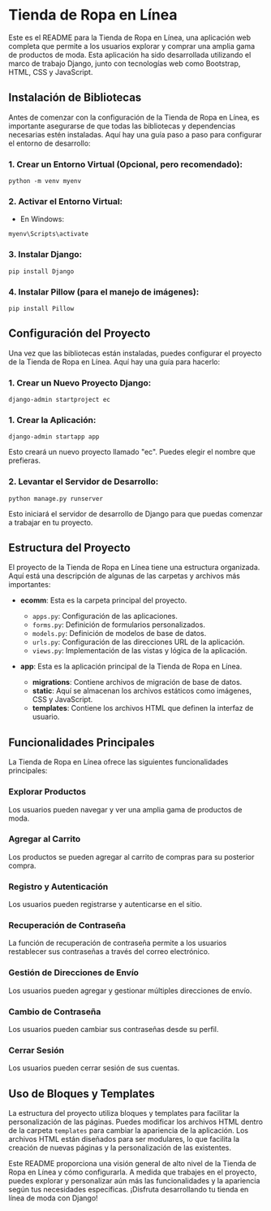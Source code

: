 # Tienda de Ropa en Línea

Este es el README para la Tienda de Ropa en Línea, una aplicación web completa que permite a los usuarios explorar y comprar una amplia gama de productos de moda. Esta aplicación ha sido desarrollada utilizando el marco de trabajo Django, junto con tecnologías web como Bootstrap, HTML, CSS y JavaScript.

## Instalación de Bibliotecas

Antes de comenzar con la configuración de la Tienda de Ropa en Línea, es importante asegurarse de que todas las bibliotecas y dependencias necesarias estén instaladas. Aquí hay una guía paso a paso para configurar el entorno de desarrollo:


### 1. Crear un Entorno Virtual (Opcional, pero recomendado):

```shell
python -m venv myenv
```

### 2. Activar el Entorno Virtual:

- En Windows:

```shell
myenv\Scripts\activate
```

### 3. Instalar Django:

```shell
pip install Django
```

### 4. Instalar Pillow (para el manejo de imágenes):

```shell
pip install Pillow
```

## Configuración del Proyecto

Una vez que las bibliotecas están instaladas, puedes configurar el proyecto de la Tienda de Ropa en Línea. Aquí hay una guía para hacerlo:

### 1. Crear un Nuevo Proyecto Django:

```shell
django-admin startproject ec
```

### 1. Crear la Aplicación:

```shell
django-admin startapp app
```

Esto creará un nuevo proyecto llamado "ec". Puedes elegir el nombre que prefieras.

### 2. Levantar el Servidor de Desarrollo:

```shell
python manage.py runserver
```

Esto iniciará el servidor de desarrollo de Django para que puedas comenzar a trabajar en tu proyecto.

## Estructura del Proyecto

El proyecto de la Tienda de Ropa en Línea tiene una estructura organizada. Aquí está una descripción de algunas de las carpetas y archivos más importantes:

- **ecomm**: Esta es la carpeta principal del proyecto.

  - `apps.py`: Configuración de las aplicaciones.
  - `forms.py`: Definición de formularios personalizados.
  - `models.py`: Definición de modelos de base de datos.
  - `urls.py`: Configuración de las direcciones URL de la aplicación.
  - `views.py`: Implementación de las vistas y lógica de la aplicación.

- **app**: Esta es la aplicación principal de la Tienda de Ropa en Línea.

  - **migrations**: Contiene archivos de migración de base de datos.
  - **static**: Aquí se almacenan los archivos estáticos como imágenes, CSS y JavaScript.
  - **templates**: Contiene los archivos HTML que definen la interfaz de usuario.

## Funcionalidades Principales

La Tienda de Ropa en Línea ofrece las siguientes funcionalidades principales:

### Explorar Productos

Los usuarios pueden navegar y ver una amplia gama de productos de moda.

### Agregar al Carrito

Los productos se pueden agregar al carrito de compras para su posterior compra.

### Registro y Autenticación

Los usuarios pueden registrarse y autenticarse en el sitio.

### Recuperación de Contraseña

La función de recuperación de contraseña permite a los usuarios restablecer sus contraseñas a través del correo electrónico.

### Gestión de Direcciones de Envío

Los usuarios pueden agregar y gestionar múltiples direcciones de envío.

### Cambio de Contraseña

Los usuarios pueden cambiar sus contraseñas desde su perfil.

### Cerrar Sesión

Los usuarios pueden cerrar sesión de sus cuentas.

## Uso de Bloques y Templates

La estructura del proyecto utiliza bloques y templates para facilitar la personalización de las páginas. Puedes modificar los archivos HTML dentro de la carpeta `templates` para cambiar la apariencia de la aplicación. Los archivos HTML están diseñados para ser modulares, lo que facilita la creación de nuevas páginas y la personalización de las existentes.

Este README proporciona una visión general de alto nivel de la Tienda de Ropa en Línea y cómo configurarla. A medida que trabajes en el proyecto, puedes explorar y personalizar aún más las funcionalidades y la apariencia según tus necesidades específicas. ¡Disfruta desarrollando tu tienda en línea de moda con Django!
```
